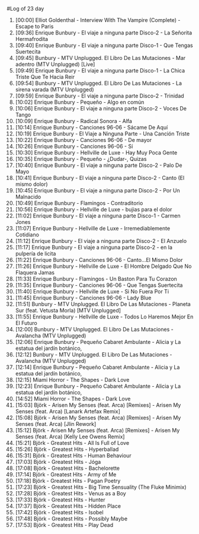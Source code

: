 #Log of 23 day

1. [00:00] Elliot Goldenthal - Interview With The Vampire (Complete) - Escape to Paris
1. [09:36] Enrique Bunbury - El viaje a ninguna parte Disco-2 - La Señorita Hermafrodita
1. [09:40] Enrique Bunbury - El viaje a ninguna parte Disco-1 - Que Tengas Suertecita
1. [09:45] Bunbury - MTV Unplugged. El Libro De Las Mutaciones - Mar adentro (MTV Unplugged) [Live]
1. [09:49] Enrique Bunbury - El viaje a ninguna parte Disco-1 - La Chica Triste Que Te Hacia Reir
1. [09:54] Bunbury - MTV Unplugged. El Libro De Las Mutaciones - La sirena varada (MTV Unplugged)
1. [09:59] Enrique Bunbury - El viaje a ninguna parte Disco-2 - Trinidad
1. [10:02] Enrique Bunbury - Pequeño - Algo en común
1. [10:06] Enrique Bunbury - El viaje a ninguna parte Disco-2 - Voces De Tango
1. [10:09] Enrique Bunbury - Radical Sonora - Alfa
1. [10:14] Enrique Bunbury - Canciones 96-06 - Sácame De Aquí
1. [10:19] Enrique Bunbury - El Viaje a Ninguna Parte - Una Canción Triste
1. [10:22] Enrique Bunbury - Canciones 96-06 - De mayor
1. [10:26] Enrique Bunbury - Canciones 96-06 - Sí
1. [10:30] Enrique Bunbury - Hellville de Luxe - Hay Muy Poca Gente
1. [10:35] Enrique Bunbury - Pequeño - ¿Dudar-, Quizas
1. [10:40] Enrique Bunbury - El viaje a ninguna parte Disco-2 - Palo De Mayo
1. [10:41] Enrique Bunbury - El viaje a ninguna parte Disco-2 - Canto (El mismo dolor)
1. [10:45] Enrique Bunbury - El viaje a ninguna parte Disco-2 - Por Un Malnacido
1. [10:49] Enrique Bunbury - Flamingos - Contraditorio
1. [10:56] Enrique Bunbury - Hellville de Luxe - bujias para el dolor
1. [11:02] Enrique Bunbury - El viaje a ninguna parte Disco-1 - Carmen Jones
1. [11:07] Enrique Bunbury - Hellville de Luxe - Irremediablemente Cotidiano
1. [11:12] Enrique Bunbury - El viaje a ninguna parte Disco-2 - El Anzuelo
1. [11:17] Enrique Bunbury - El viaje a ninguna parte Disco-2 - en la pulpería de licita
1. [11:22] Enrique Bunbury - Canciones 96-06 - Canto...El Mismo Dolor
1. [11:26] Enrique Bunbury - Hellville de Luxe - El Hombre Delgado Que No Flaquera Jamas
1. [11:33] Enrique Bunbury - Flamingos - Un Baston Para Tu Corazon
1. [11:35] Enrique Bunbury - Canciones 96-06 - Que Tengas Suertecita
1. [11:40] Enrique Bunbury - Hellville de Luxe - Si No Fuera Por Ti
1. [11:45] Enrique Bunbury - Canciones 96-06 - Lady Blue
1. [11:51] Bunbury - MTV Unplugged. El Libro De Las Mutaciones - Planeta Sur (feat. Vetusta Morla) [MTV Unplugged]
1. [11:55] Enrique Bunbury - Hellville de Luxe - Todos Lo Haremos Mejor En El Futuro
1. [12:00] Bunbury - MTV Unplugged. El Libro De Las Mutaciones - Avalancha (MTV Unplugged)
1. [12:06] Enrique Bunbury - Pequeño Cabaret Ambulante - Alicia y La estatua del jardín botánico,
1. [12:12] Bunbury - MTV Unplugged. El Libro De Las Mutaciones - Avalancha (MTV Unplugged)
1. [12:14] Enrique Bunbury - Pequeño Cabaret Ambulante - Alicia y La estatua del jardín botánico,
1. [12:15] Miami Horror - The Shapes - Dark Love
1. [12:23] Enrique Bunbury - Pequeño Cabaret Ambulante - Alicia y La estatua del jardín botánico,
1. [14:52] Miami Horror - The Shapes - Dark Love
1. [15:03] Björk - Arisen My Senses (feat. Arca) [Remixes] - Arisen My Senses (feat. Arca) [Lanark Artefax Remix]
1. [15:08] Björk - Arisen My Senses (feat. Arca) [Remixes] - Arisen My Senses (feat. Arca) [Jlin Rework]
1. [15:12] Björk - Arisen My Senses (feat. Arca) [Remixes] - Arisen My Senses (feat. Arca) [Kelly Lee Owens Remix]
1. [15:21] Björk - Greatest Hits - All Is Full of Love
1. [15:26] Björk - Greatest Hits - Hyperballad
1. [15:31] Björk - Greatest Hits - Human Behaviour
1. [17:03] Björk - Greatest Hits - Jóga
1. [17:08] Björk - Greatest Hits - Bachelorette
1. [17:14] Björk - Greatest Hits - Army of Me
1. [17:18] Björk - Greatest Hits - Pagan Poetry
1. [17:23] Björk - Greatest Hits - Big Time Sensuality (The Fluke Minimix)
1. [17:28] Björk - Greatest Hits - Venus as a Boy
1. [17:33] Björk - Greatest Hits - Hunter
1. [17:37] Björk - Greatest Hits - Hidden Place
1. [17:42] Björk - Greatest Hits - Isobel
1. [17:48] Björk - Greatest Hits - Possibly Maybe
1. [17:53] Björk - Greatest Hits - Play Dead
